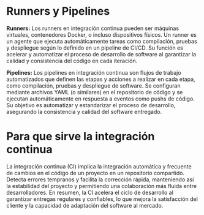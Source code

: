 # Runners y Pipelines
**Runners:** Los runners en integración continua pueden ser máquinas virtuales, contenedores Docker, o incluso dispositivos físicos. Un runner es un agente que ejecuta automáticamente tareas como compilación, pruebas y despliegue según lo definido en un pipeline de CI/CD. Su función es acelerar y automatizar el proceso de desarrollo de software al garantizar la calidad y consistencia del código en cada iteración.

**Pipelines:** Los pipelines en integración continua son flujos de trabajo automatizados que definen las etapas y acciones a realizar en cada etapa, como compilación, pruebas y despliegue de software. Se configuran mediante archivos YAML (o similares) en el repositorio de código y se ejecutan automáticamente en respuesta a eventos como pushs de código. Su objetivo es automatizar y estandarizar el proceso de desarrollo, asegurando la consistencia y calidad del software entregado.

# Para que sirve la integración continua
La integración continua (CI) implica la integración automática y frecuente de cambios en el código de un proyecto en un repositorio compartido. Detecta errores tempranos y facilita la corrección rápida, manteniendo así la estabilidad del proyecto y permitiendo una colaboración más fluida entre desarrolladores. En resumen, la CI acelera el ciclo de desarrollo al garantizar entregas regulares y confiables, lo que mejora la satisfacción del cliente y la capacidad de adaptación del software al mercado.


